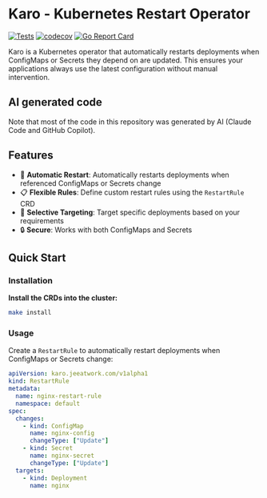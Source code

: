 # Karo - Kubernetes Restart Operator

[![Tests](https://github.com/tom1299/karo/actions/workflows/test.yml/badge.svg)](https://github.com/tom1299/karo/actions/workflows/test.yml)
[![codecov](https://codecov.io/gh/tom1299/karo/branch/main/graph/badge.svg)](https://codecov.io/gh/tom1299/karo)
[![Go Report Card](https://goreportcard.com/badge/github.com/tom1299/karo)](https://goreportcard.com/report/github.com/tom1299/karo)

Karo is a Kubernetes operator that automatically restarts deployments when ConfigMaps or Secrets they depend on are updated. This ensures your applications always use the latest configuration without manual intervention.

## AI generated code
Note that most of the code in this repository was generated by AI (Claude Code and GitHub Copilot).

## Features

- 🔄 **Automatic Restart**: Automatically restarts deployments when referenced ConfigMaps or Secrets change
- 📋 **Flexible Rules**: Define custom restart rules using the `RestartRule` CRD
- 🎯 **Selective Targeting**: Target specific deployments based on your requirements
- 🔒 **Secure**: Works with both ConfigMaps and Secrets

## Quick Start

### Installation

**Install the CRDs into the cluster:**
```sh
make install
```
### Usage

Create a `RestartRule` to automatically restart deployments when ConfigMaps or Secrets change:

```yaml
apiVersion: karo.jeeatwork.com/v1alpha1
kind: RestartRule
metadata:
  name: nginx-restart-rule
  namespace: default
spec:
  changes:
    - kind: ConfigMap
      name: nginx-config
      changeType: ["Update"]
    - kind: Secret
      name: nginx-secret
      changeType: ["Update"]
  targets:
    - kind: Deployment
      name: nginx
```
